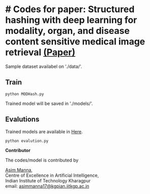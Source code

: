 # # Codes for paper:  Structured hashing with deep learning for modality, organ, and disease content sensitive medical image retrieval [(Paper)](https://www.nature.com/articles/s41598-025-93418-2/)





Sample dataset availabel on './data/'.

## Train
```
python MODHash.py
```
Trained model will be saved in './models/'.

## Evalutions
Trained models are available in [Here](https://iitkgpacin-my.sharepoint.com/:f:/g/personal/asimmanna17_kgpian_iitkgp_ac_in/EhAbL4IyLiFFrkMdJbRIuHMBj8cHos1ThDWzZN-nrSRzeg?e=mx7o1N).
```
python evalution.py
```



**Contributor**

The codes/model is contributed  by

<a href="https://www.linkedin.com/in/asimmanna17/">Asim Manna</a>, </br>
Centre of Excellence in Artificial Intelligence, </br>
Indian Institute of Technology Kharagpur </br>
email: asimmanna17@kgpian.iitkgp.ac.in </br> 

